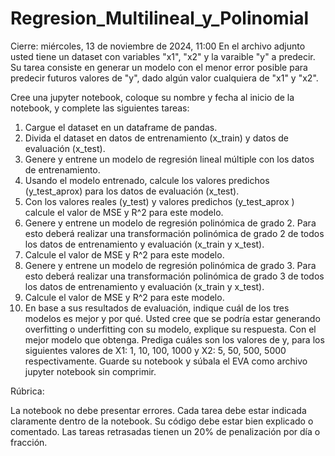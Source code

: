 # Regresion_Multilineal_y_Polinomial

Cierre: miércoles, 13 de noviembre de 2024, 11:00
En el archivo adjunto usted tiene un dataset con variables "x1", "x2" y la varaible "y" a predecir. Su tarea consiste en generar un modelo con el menor error posible para predecir futuros valores de "y", dado algún valor cualquiera de "x1" y "x2".

Cree una jupyter notebook, coloque su nombre y fecha al inicio de la notebook, y complete las siguientes tareas:

1. Cargue el dataset en un dataframe de pandas.
2. Divida el dataset en datos de entrenamiento (x_train) y datos de evaluación (x_test).
3. Genere y entrene un modelo de regresión lineal múltiple con los datos de entrenamiento.
4. Usando el modelo entrenado, calcule los valores predichos (y_test_aprox) para los datos de evaluación (x_test).
5. Con los valores reales (y_test) y valores predichos (y_test_aprox ) calcule el valor de MSE y R^2 para este modelo.
6. Genere y entrene un modelo de regresión polinómica de grado 2. Para esto deberá realizar una transformación polinómica de grado 2 de todos los datos de entrenamiento y evaluación (x_train y x_test).
7. Calcule el valor de MSE y R^2 para este modelo.
8. Genere y entrene un modelo de regresión polinómica de grado 3. Para esto deberá realizar una transformación polinómica de grado 3 de todos los datos de entrenamiento y evaluación (x_train y x_test).
9. Calcule el valor de MSE y R^2 para este modelo.
10. En base a sus resultados de evaluación, indique cuál de los tres modelos es mejor y por qué.
Usted cree que se podría estar generando overfitting o underfitting con su modelo, explique su respuesta.
Con el mejor modelo que obtenga. Prediga cuáles son los valores de y, para los siguientes valores de X1: 1, 10, 100, 1000 y X2: 5, 50, 500, 5000 respectivamente.
Guarde su notebook y súbala el EVA como archivo jupyter notebook sin comprimir.

Rúbrica:

La notebook no debe presentar errores.
Cada tarea debe estar indicada claramente dentro de la notebook.
Su código debe estar bien explicado o comentado.
Las tareas retrasadas tienen un 20% de penalización por día o fracción.
